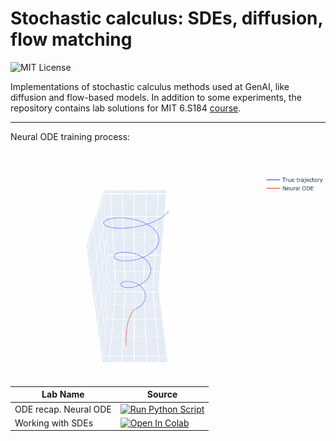 # Stochastic calculus: SDEs, diffusion, flow matching 
![MIT License](https://img.shields.io/badge/License-MIT-blue.svg)

Implementations of stochastic calculus methods used at GenAI, like diffusion and flow-based models.
In addition to some experiments, the repository contains lab solutions for MIT 6.S184 <a href="https://diffusion.csail.mit.edu/">course</a>. 

-----

Neural ODE training process:

![spiral_dynamics](./assets/spiral_neural_ode.gif)


| Lab Name              | Source                                                                                                                                                  |
|-----------------------|---------------------------------------------------------------------------------------------------------------------------------------------------------|
| ODE recap. Neural ODE | [![Run Python Script](https://img.shields.io/badge/Run-Python-blue?logo=python)](./experiments/spiral_dynamics.py)                                      |
| Working with SDEs     | [![Open In Colab](https://colab.research.google.com/assets/colab-badge.svg)](https://colab.research.google.com/drive/126MSlGHd_PgF8SYAaN96UopfGy9jagrL) |


